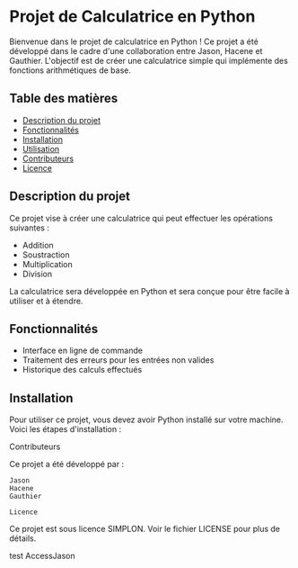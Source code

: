 # Projet de Calculatrice en Python

Bienvenue dans le projet de calculatrice en Python ! Ce projet a été développé dans le cadre d'une collaboration entre Jason, Hacene et Gauthier. L'objectif est de créer une calculatrice simple qui implémente des fonctions arithmétiques de base.

## Table des matières

- [Description du projet](#description-du-projet)
- [Fonctionnalités](#fonctionnalités)
- [Installation](#installation)
- [Utilisation](#utilisation)
- [Contributeurs](#contributeurs)
- [Licence](#licence)

## Description du projet

Ce projet vise à créer une calculatrice qui peut effectuer les opérations suivantes :
- Addition
- Soustraction
- Multiplication
- Division

La calculatrice sera développée en Python et sera conçue pour être facile à utiliser et à étendre.

## Fonctionnalités

- Interface en ligne de commande
- Traitement des erreurs pour les entrées non valides
- Historique des calculs effectués

## Installation

Pour utiliser ce projet, vous devez avoir Python installé sur votre machine. Voici les étapes d'installation :

Contributeurs

Ce projet a été développé par :

    Jason
    Hacene
    Gauthier

    Licence

Ce projet est sous licence SIMPLON. Voir le fichier LICENSE pour plus de détails.

test AccessJason
